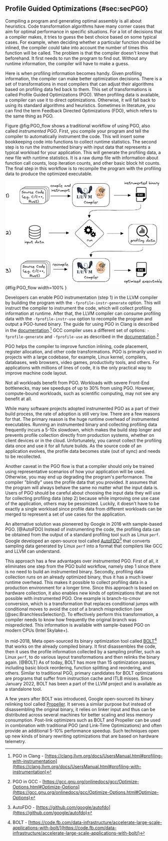 

## Profile Guided Optimizations {#sec:secPGO}	

Compiling a program and generating optimal assembly is all about heuristics. Code transformation algorithms have many corner cases that aim for optimal performance in specific situations. For a lot of decisions that a compiler makes, it tries to guess the best choice based on some typical cases. For example, when deciding whether a particular function should be inlined, the compiler could take into account the number of times this function will be called. The problem is that the compiler doesn't know that beforehand. It first needs to run the program to find out. Without any runtime information, the compiler will have to make a guess.

Here is when profiling information becomes handy. Given profiling information, the compiler can make better optimization decisions. There is a set of transformations in most compilers that can adjust their algorithms based on profiling data fed back to them. This set of transformations is called Profile Guided Optimizations (PGO). When profiling data is available, a compiler can use it to direct optimizations. Otherwise, it will fall back to using its standard algorithms and heuristics. Sometimes in literature, you can find the term Feedback Directed Optimizations (FDO), which refers to the same thing as PGO.

Figure @fig:PGO_flow shows a traditional workflow of using PGO, also called *instrumented PGO*. First, you compile your program and tell the compiler to automatically instrument the code. This will insert some bookkeeping code into functions to collect runtime statistics. The second step is to run the instrumented binary with input data that represents a typical workload for your application. This will generate the profiling data, a new file with runtime statistics. It is a raw dump file with information about function call counts, loop iteration counts, and other basic block hit counts. The final step in this workflow is to recompile the program with the profiling data to produce the optimized executable.

![Instrumented PGO workflow.](../../img/cpu_fe_opts/pgo_flow.png){#fig:PGO_flow width=100% }

Developers can enable PGO instrumentation (step 1) in the LLVM compiler by building the program with the `-fprofile-instr-generate` option. This will instruct the compiler to instrument the code, which will collect profiling information at runtime. After that, the LLVM compiler can consume profiling data with the `-fprofile-instr-use` option to recompile the program and output a PGO-tuned binary. The guide for using PGO in Clang is described in the [documentation](https://clang.llvm.org/docs/UsersManual.html#profiling-with-instrumentation).[^7] GCC compiler uses a different set of options: `-fprofile-generate` and `-fprofile-use` as described in the [documentation](https://gcc.gnu.org/onlinedocs/gcc/Optimize-Options.html#Optimize-Options).[^10]

PGO helps the compiler to improve function inlining, code placement, register allocation, and other code transformations. PGO is primarily used in projects with a large codebase, for example, Linux kernel, compilers, databases, web browsers, video games, productivity tools, and others. For applications with millions of lines of code, it is the only practical way to improve machine code layout. 

Not all workloads benefit from PGO. Workloads with severe Front-End bottlenecks, may see speedups of up to 30% from using PGO. However, compute-bound workloads, such as scientific computing, may not see any benefit at all. 

While many software projects adopted instrumented PGO as a part of their build process, the rate of adoption is still very low. There are a few reasons for that. The primary reason is the huge runtime overhead of instrumented executables. Running an instrumented binary and collecting profiling data frequently incurs a 5-10x slowdown, which makes the build step longer and prevents profile collection directly from production systems, whether on client devices or in the cloud. Unfortunately, you cannot collect the profiling data once and use it for all future builds. As the source code of an application evolves, the profile data becomes stale (out of sync) and needs to be recollected.

Another caveat in the PGO flow is that a compiler should only be trained using representative scenarios of how your application will be used. Otherwise, you may end up degrading the program's performance. The compiler "blindly" uses the profile data that you provided. It assumes that the program will always behave the same no matter what the input data is. Users of PGO should be careful about choosing the input data they will use for collecting profiling data (step 2) because while improving one use case of the application, others may be pessimized. Luckily, it doesn't have to be exactly a single workload since profile data from different workloads can be merged to represent a set of use cases for the application.

An alternative solution was pioneered by Google in 2016 with sample-based PGO. [@AutoFDO] Instead of instrumenting the code, the profiling data can be obtained from the output of a standard profiling tool such as Linux `perf`. Google developed an open-source tool called [AutoFDO](https://github.com/google/autofdo)[^8] that converts sampling data generated by Linux `perf` into a format that compilers like GCC and LLVM can understand.

This approach has a few advantages over instrumented PGO. First of all, it eliminates one step from the PGO build workflow, namely step 1 since there is no need to build an instrumented binary. Secondly, profiling data collection runs on an already optimized binary, thus it has a much lower runtime overhead. This makes it possible to collect profiling data in a production environment for a longer time. Since this approach is based on hardware collection, it also enables new kinds of optimizations that are not possible with instrumented PGO. One example is branch-to-cmov conversion, which is a transformation that replaces conditional jumps with conditional moves to avoid the cost of a branch misprediction (see [@sec:BranchlessSelection]). To effectively perform this transformation, a compiler needs to know how frequently the original branch was mispredicted. This information is available with sample-based PGO on modern CPUs (Intel Skylake+).

In mid-2018, Meta open-sourced its binary optimization tool called [BOLT](https://code.fb.com/data-infrastructure/accelerate-large-scale-applications-with-bolt/)[^9] that works on the already compiled binary. It first disassembles the code, then it uses the profile information collected by a sampling profiler, such as Linux `perf`, to do various layout transformations and then relinks the binary again. [@BOLT] As of today, BOLT has more than 15 optimization passes, including basic block reordering, function splitting and reordering, and others. Similar to traditional PGO, primary candidates for BOLT optimizations are programs that suffer from instruction cache and ITLB misses. Since January 2022, BOLT has been a part of the LLVM project and is available as a standalone tool.

A few years after BOLT was introduced, Google open-sourced its binary relinking tool called [Propeller](https://github.com/google/llvm-propeller/blob/plo-dev/Propeller_RFC.pdf). It serves a similar purpose but instead of disassembling the original binary, it relies on linker input and thus can be distributed across several machines for better scaling and less memory consumption. Post-link optimizers such as BOLT and Propeller can be used in combination with traditional PGO (and Link-Time Optimizations) and often provide an additional 5-10% performance speedup. Such techniques open up new kinds of binary rewriting optimizations that are based on hardware telemetry.

[^7]: PGO in Clang - [https://clang.llvm.org/docs/UsersManual.html#profiling-with-instrumentation](https://clang.llvm.org/docs/UsersManual.html#profiling-with-instrumentation)
[^8]: AutoFDO - [https://github.com/google/autofdo](https://github.com/google/autofdo)
[^9]: BOLT - [https://code.fb.com/data-infrastructure/accelerate-large-scale-applications-with-bolt/](https://code.fb.com/data-infrastructure/accelerate-large-scale-applications-with-bolt/)
[^10]: PGO in GCC - [https://gcc.gnu.org/onlinedocs/gcc/Optimize-Options.html#Optimize-Options](https://gcc.gnu.org/onlinedocs/gcc/Optimize-Options.html#Optimize-Options)
